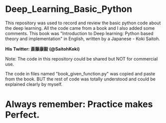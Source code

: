 # Deep_Learning_Basic_Python

This repository was used to record and review the basic python code about the deep learning. All the code came from a book and I also added some comments. This book was "Introduction to Deep learning: Python based theory and implementation" in English, written by a Japanese - Koki Saitoh.

**His Twitter: 斎藤康毅 (@SaitohKoki)**

Note: The code in this repository could be shared but NOT for commercial use.

The code in files named "book_given_function.py" was copied and paste from the book. BUT the rest of code was totally understood and could be explained clearly by myself.

# Always remember: Practice makes Perfect.
